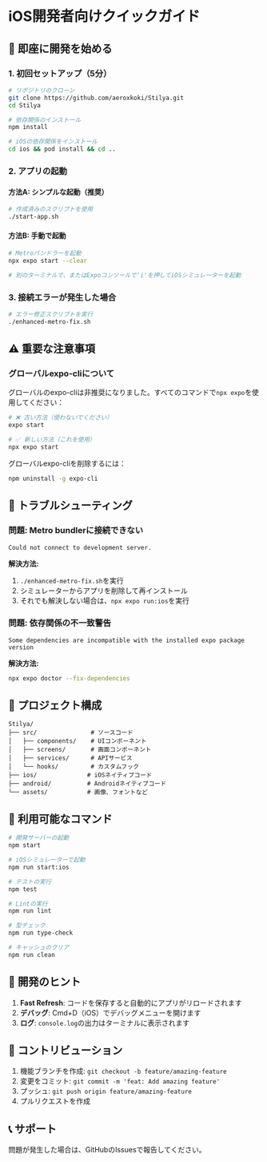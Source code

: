 # iOS開発者向けクイックガイド

## 📱 即座に開発を始める

### 1. 初回セットアップ（5分）
```bash
# リポジトリのクローン
git clone https://github.com/aeroxkoki/Stilya.git
cd Stilya

# 依存関係のインストール
npm install

# iOSの依存関係をインストール
cd ios && pod install && cd ..
```

### 2. アプリの起動

#### 方法A: シンプルな起動（推奨）
```bash
# 作成済みのスクリプトを使用
./start-app.sh
```

#### 方法B: 手動で起動
```bash
# Metroバンドラーを起動
npx expo start --clear

# 別のターミナルで、またはExpoコンソールで'i'を押してiOSシミュレーターを起動
```

### 3. 接続エラーが発生した場合
```bash
# エラー修正スクリプトを実行
./enhanced-metro-fix.sh
```

## ⚠️ 重要な注意事項

### グローバルexpo-cliについて
グローバルのexpo-cliは非推奨になりました。すべてのコマンドで`npx expo`を使用してください：

```bash
# ❌ 古い方法（使わないでください）
expo start

# ✅ 新しい方法（これを使用）
npx expo start
```

グローバルexpo-cliを削除するには：
```bash
npm uninstall -g expo-cli
```

## 🔧 トラブルシューティング

### 問題: Metro bundlerに接続できない
```
Could not connect to development server.
```

**解決方法:**
1. `./enhanced-metro-fix.sh`を実行
2. シミュレーターからアプリを削除して再インストール
3. それでも解決しない場合は、`npx expo run:ios`を実行

### 問題: 依存関係の不一致警告
```
Some dependencies are incompatible with the installed expo package version
```

**解決方法:**
```bash
npx expo doctor --fix-dependencies
```

## 📂 プロジェクト構成

```
Stilya/
├── src/               # ソースコード
│   ├── components/    # UIコンポーネント
│   ├── screens/       # 画面コンポーネント
│   ├── services/      # APIサービス
│   └── hooks/         # カスタムフック
├── ios/              # iOSネイティブコード
├── android/          # Androidネイティブコード
└── assets/           # 画像、フォントなど
```

## 🚀 利用可能なコマンド

```bash
# 開発サーバーの起動
npm start

# iOSシミュレーターで起動
npm run start:ios

# テストの実行
npm test

# Lintの実行
npm run lint

# 型チェック
npm run type-check

# キャッシュのクリア
npm run clean
```

## 📝 開発のヒント

1. **Fast Refresh**: コードを保存すると自動的にアプリがリロードされます
2. **デバッグ**: Cmd+D（iOS）でデバッグメニューを開けます
3. **ログ**: `console.log`の出力はターミナルに表示されます

## 🤝 コントリビューション

1. 機能ブランチを作成: `git checkout -b feature/amazing-feature`
2. 変更をコミット: `git commit -m 'feat: Add amazing feature'`
3. プッシュ: `git push origin feature/amazing-feature`
4. プルリクエストを作成

## 📞 サポート

問題が発生した場合は、GitHubのIssuesで報告してください。
